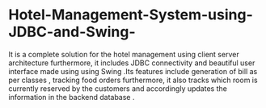 # Hotel-Management-System-using-JDBC-and-Swing-
It is a complete solution for the  hotel management using client server architecture furthermore, it includes JDBC connectivity and  beautiful user interface made using  using  Swing .Its features include  generation of bill as per classes , tracking food orders furthermore, it also tracks which room is currently reserved by the customers and accordingly updates the information in the backend database .
